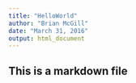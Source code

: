 ```yaml
---
title: "HelloWorld"
author: "Brian McGill"
date: "March 31, 2016"
output: html_document
---
```


## This is a markdown file
